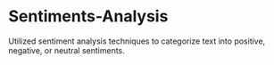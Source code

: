 # Sentiments-Analysis
Utilized sentiment analysis techniques to categorize text into positive, negative, or neutral sentiments.
